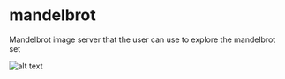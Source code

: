 # mandelbrot
Mandelbrot image server that the user can use to explore the mandelbrot set

![alt text](https://upload.wikimedia.org/wikipedia/commons/2/21/Mandel_zoom_00_mandelbrot_set.jpg)
